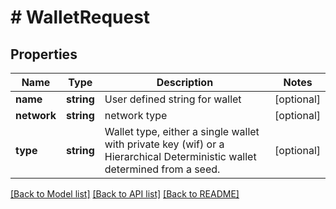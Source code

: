 # # WalletRequest

## Properties

Name | Type | Description | Notes
------------ | ------------- | ------------- | -------------
**name** | **string** | User defined string for wallet | [optional] 
**network** | **string** | network type | [optional] 
**type** | **string** | Wallet type, either a single wallet with private key (wif) or a Hierarchical Deterministic wallet determined from a seed. | [optional] 

[[Back to Model list]](../../README.md#documentation-for-models) [[Back to API list]](../../README.md#documentation-for-api-endpoints) [[Back to README]](../../README.md)


